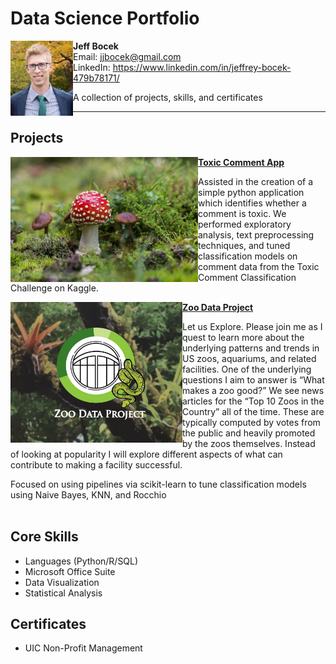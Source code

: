 # Data Science Portfolio
<img align = "left" width = "100" height = "120" src = "https://github.com/jjbocek/Data-Science-Portfolio/blob/main/images/123.png">

**Jeff Bocek**     
Email: jjbocek@gmail.com  
LinkedIn: https://www.linkedin.com/in/jeffrey-bocek-479b78171/

A collection of projects, skills, and certificates 

---

## Projects

<img align = "left" width = "300" height = "200" src="https://github.com/jjbocek/Data-Science-Portfolio/blob/main/images/toxic%20mushroom.jpg"> **[Toxic Comment App](https://github.com/jjbocek/ToxicApp)** 

Assisted in the creation of a simple python application which identifies whether a comment is toxic. We performed exploratory analysis, text preprocessing techniques, and tuned classification models on comment data from the Toxic Comment Classification Challenge on Kaggle.

<img align = "left" width = "275" height = "225" src="https://github.com/jjbocek/Personal_Projects/blob/main/images/zoo%20data%20project%20logo%20with%20back-01-01.png"> **[Zoo Data Project](https://github.com/jjbocek/Personal_Projects/tree/main/Zoo%20Data%20Project)**

Let us Explore. Please join me as I quest to learn more about the underlying patterns and trends in US zoos, aquariums, and related facilities. One of the underlying questions I aim to answer is “What makes a zoo good?” We see news articles for the “Top 10 Zoos in the Country” all of the time. These are typically computed by votes from the public and heavily promoted by the zoos themselves. Instead of looking at popularity I will explore different aspects of what can contribute to making a facility successful.

Focused on using pipelines via scikit-learn to tune classification models using Naive Bayes, KNN, and Rocchio  
<br />

## Core Skills
- Languages (Python/R/SQL)
- Microsoft Office Suite
- Data Visualization
- Statistical Analysis

## Certificates
- UIC Non-Profit Management
